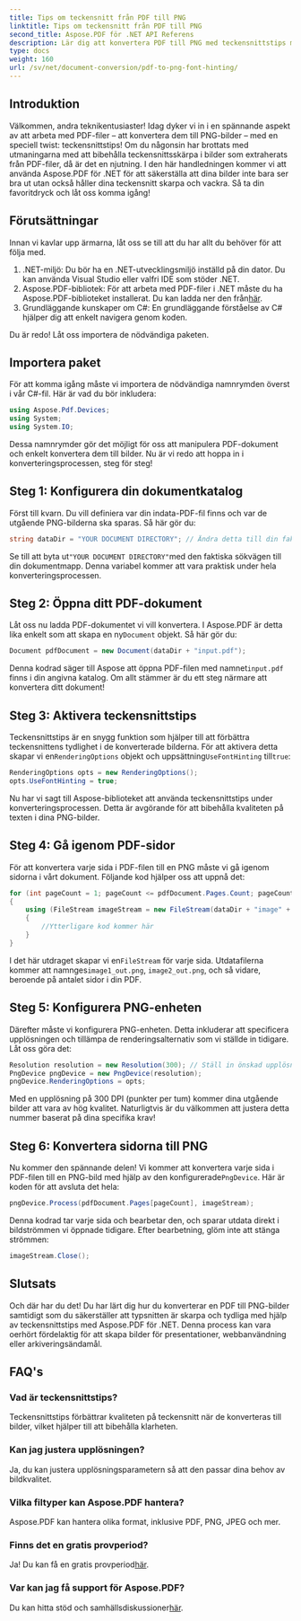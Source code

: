 ```yaml
---
title: Tips om teckensnitt från PDF till PNG
linktitle: Tips om teckensnitt från PDF till PNG
second_title: Aspose.PDF för .NET API Referens
description: Lär dig att konvertera PDF till PNG med teckensnittstips med Aspose.PDF för .NET i en enkel steg-för-steg-guide.
type: docs
weight: 160
url: /sv/net/document-conversion/pdf-to-png-font-hinting/
---
```

## Introduktion

Välkommen, andra teknikentusiaster! Idag dyker vi in i en spännande aspekt av att arbeta med PDF-filer – att konvertera dem till PNG-bilder – med en speciell twist: teckensnittstips! Om du någonsin har brottats med utmaningarna med att bibehålla teckensnittsskärpa i bilder som extraherats från PDF-filer, då är det en njutning. I den här handledningen kommer vi att använda Aspose.PDF för .NET för att säkerställa att dina bilder inte bara ser bra ut utan också håller dina teckensnitt skarpa och vackra. Så ta din favoritdryck och låt oss komma igång!

## Förutsättningar

Innan vi kavlar upp ärmarna, låt oss se till att du har allt du behöver för att följa med.

1. .NET-miljö: Du bör ha en .NET-utvecklingsmiljö inställd på din dator. Du kan använda Visual Studio eller valfri IDE som stöder .NET.
2.  Aspose.PDF-bibliotek: För att arbeta med PDF-filer i .NET måste du ha Aspose.PDF-biblioteket installerat. Du kan ladda ner den från[här](https://releases.aspose.com/pdf/net/).
3. Grundläggande kunskaper om C#: En grundläggande förståelse av C# hjälper dig att enkelt navigera genom koden.

Du är redo! Låt oss importera de nödvändiga paketen.

## Importera paket

För att komma igång måste vi importera de nödvändiga namnrymden överst i vår C#-fil. Här är vad du bör inkludera:

```csharp
using Aspose.Pdf.Devices;
using System;
using System.IO;
```

Dessa namnrymder gör det möjligt för oss att manipulera PDF-dokument och enkelt konvertera dem till bilder. Nu är vi redo att hoppa in i konverteringsprocessen, steg för steg!

## Steg 1: Konfigurera din dokumentkatalog

Först till kvarn. Du vill definiera var din indata-PDF-fil finns och var de utgående PNG-bilderna ska sparas. Så här gör du:

```csharp
string dataDir = "YOUR DOCUMENT DIRECTORY"; // Ändra detta till din faktiska katalog
```

 Se till att byta ut`"YOUR DOCUMENT DIRECTORY"`med den faktiska sökvägen till din dokumentmapp. Denna variabel kommer att vara praktisk under hela konverteringsprocessen.

## Steg 2: Öppna ditt PDF-dokument

 Låt oss nu ladda PDF-dokumentet vi vill konvertera. I Aspose.PDF är detta lika enkelt som att skapa en ny`Document` objekt. Så här gör du:

```csharp
Document pdfDocument = new Document(dataDir + "input.pdf");
```

 Denna kodrad säger till Aspose att öppna PDF-filen med namnet`input.pdf` finns i din angivna katalog. Om allt stämmer är du ett steg närmare att konvertera ditt dokument!

## Steg 3: Aktivera teckensnittstips

 Teckensnittstips är en snygg funktion som hjälper till att förbättra teckensnittens tydlighet i de konverterade bilderna. För att aktivera detta skapar vi en`RenderingOptions` objekt och uppsättning`UseFontHinting` till`true`:

```csharp
RenderingOptions opts = new RenderingOptions();
opts.UseFontHinting = true;
```

Nu har vi sagt till Aspose-biblioteket att använda teckensnittstips under konverteringsprocessen. Detta är avgörande för att bibehålla kvaliteten på texten i dina PNG-bilder.

## Steg 4: Gå igenom PDF-sidor

För att konvertera varje sida i PDF-filen till en PNG måste vi gå igenom sidorna i vårt dokument. Följande kod hjälper oss att uppnå det:

```csharp
for (int pageCount = 1; pageCount <= pdfDocument.Pages.Count; pageCount++)
{
    using (FileStream imageStream = new FileStream(dataDir + "image" + pageCount + "_out.png", FileMode.Create))
    {
        //Ytterligare kod kommer här
    }
}
```

 I det här utdraget skapar vi en`FileStream` för varje sida. Utdatafilerna kommer att namnges`image1_out.png`, `image2_out.png`, och så vidare, beroende på antalet sidor i din PDF.

## Steg 5: Konfigurera PNG-enheten

Därefter måste vi konfigurera PNG-enheten. Detta inkluderar att specificera upplösningen och tillämpa de renderingsalternativ som vi ställde in tidigare. Låt oss göra det:

```csharp
Resolution resolution = new Resolution(300); // Ställ in önskad upplösning
PngDevice pngDevice = new PngDevice(resolution);
pngDevice.RenderingOptions = opts;
```

Med en upplösning på 300 DPI (punkter per tum) kommer dina utgående bilder att vara av hög kvalitet. Naturligtvis är du välkommen att justera detta nummer baserat på dina specifika krav!

## Steg 6: Konvertera sidorna till PNG

 Nu kommer den spännande delen! Vi kommer att konvertera varje sida i PDF-filen till en PNG-bild med hjälp av den konfigurerade`PngDevice`. Här är koden för att avsluta det hela:

```csharp
pngDevice.Process(pdfDocument.Pages[pageCount], imageStream);
```

Denna kodrad tar varje sida och bearbetar den, och sparar utdata direkt i bildströmmen vi öppnade tidigare. Efter bearbetning, glöm inte att stänga strömmen:

```csharp
imageStream.Close();
```

## Slutsats

Och där har du det! Du har lärt dig hur du konverterar en PDF till PNG-bilder samtidigt som du säkerställer att typsnitten är skarpa och tydliga med hjälp av teckensnittstips med Aspose.PDF för .NET. Denna process kan vara oerhört fördelaktig för att skapa bilder för presentationer, webbanvändning eller arkiveringsändamål.

## FAQ's

### Vad är teckensnittstips?
Teckensnittstips förbättrar kvaliteten på teckensnitt när de konverteras till bilder, vilket hjälper till att bibehålla klarheten.

### Kan jag justera upplösningen?
Ja, du kan justera upplösningsparametern så att den passar dina behov av bildkvalitet.

### Vilka filtyper kan Aspose.PDF hantera?
Aspose.PDF kan hantera olika format, inklusive PDF, PNG, JPEG och mer.

### Finns det en gratis provperiod?
 Ja! Du kan få en gratis provperiod[här](https://releases.aspose.com/).

### Var kan jag få support för Aspose.PDF?
 Du kan hitta stöd och samhällsdiskussioner[här](https://forum.aspose.com/c/pdf/10).